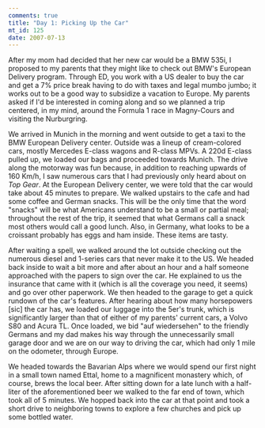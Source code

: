 ```yaml
--- 
comments: true
title: "Day 1: Picking Up the Car"
mt_id: 125
date: 2007-07-13
---
```

After my mom had decided that her new car would be a BMW 535i, I proposed to my parents that they might like to check out BMW's European Delivery program.  Through ED, you work with a US dealer to buy the car and get a 7% price break having to do with taxes and legal mumbo jumbo; it works out to be a good way to subsidize a vacation to Europe.  My parents asked if I'd be interested in coming along and so we planned a trip centered, in my mind, around the Formula 1 race in Magny-Cours and visiting the Nurburgring.

We arrived in Munich in the morning and went outside to get a taxi to the BMW European Delivery center.  Outside was a lineup of cream-colored cars, mostly Mercedes E-class wagons and R-class MPVs.  A 220d E-class pulled up, we loaded our bags and proceeded towards Munich.  The drive along the motorway was fun because, in addition to reaching upwards of 160 Km/h, I saw numerous cars that I had previously only heard about on *Top Gear*.  At the European Delivery center, we were told that the car would take about 45 minutes to prepare.  We walked upstairs to the cafe and had some coffee and German snacks.  This will be the only time that the word "snacks" will be what Americans understand to be a small or partial meal; throughout the rest of the trip, it seemed that what Germans call a snack most others would call a good lunch.  Also, in Germany, what looks to be a croissant probably has eggs and ham inside.  These items are tasty.

After waiting a spell, we walked around the lot outside checking out the numerous diesel and 1-series cars that never make it to the US.  We headed back inside to wait a bit more and after about an hour and a half someone approached with the papers to sign over the car.  He explained to us the insurance that came with it (which is all the coverage you need, it seems) and go over other paperwork.  We then headed to the garage to get a quick rundown of the car's features.  After hearing about how many horsepowers [sic] the car has, we loaded our luggage into the 5er's trunk, which is significantly larger than that of either of my parents' current cars, a Volvo S80 and Acura TL.  Once loaded, we bid "auf wiedersehen" to the friendly Germans and my dad makes his way through the unnecessarily small garage door and we are on our way to driving the car, which had only 1 mile on the odometer, through Europe.

We headed towards the Bavarian Alps where we would spend our first night in a small town named Ettal, home to a magnificent monastery which, of course, brews the local beer.  After sitting down for a late lunch with a half-liter of the aforementioned beer we walked to the far end of town, which took all of 5 minutes.  We hopped back into the car at that point and took a short drive to neighboring towns to explore a few churches and pick up some bottled water.

